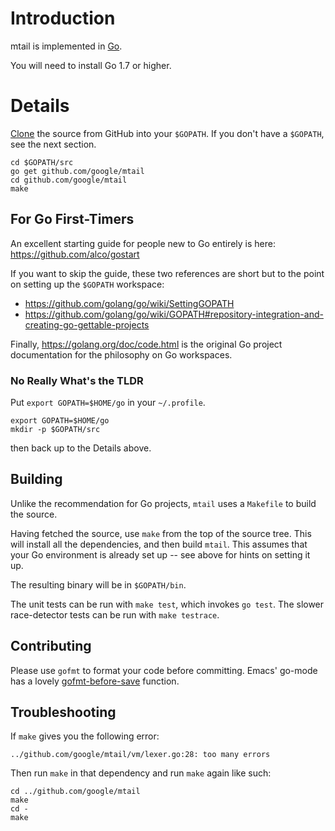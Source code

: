 # Introduction

mtail is implemented in [Go](http://golang.org).

You will need to install Go 1.7 or higher.

# Details

[Clone](http://github.com/google/mtail) the source from GitHub into your `$GOPATH`.  If you don't have a `$GOPATH`, see the next section.

```
cd $GOPATH/src
go get github.com/google/mtail
cd github.com/google/mtail
make
```

## For Go First-Timers

An excellent starting guide for people new to Go entirely is here: https://github.com/alco/gostart

If you want to skip the guide, these two references are short but to the point
on setting up the `$GOPATH` workspace:

* https://github.com/golang/go/wiki/SettingGOPATH
* https://github.com/golang/go/wiki/GOPATH#repository-integration-and-creating-go-gettable-projects

Finally, https://golang.org/doc/code.html is the original Go project
documentation for the philosophy on Go workspaces.

### No Really What's the TLDR

Put `export GOPATH=$HOME/go` in your `~/.profile`.

```
export GOPATH=$HOME/go
mkdir -p $GOPATH/src
```

then back up to the Details above.

## Building

Unlike the recommendation for Go projects, `mtail` uses a `Makefile` to build the source.

Having fetched the source, use `make` from the top of the source tree.  This will install all the dependencies, and then build `mtail`.  This assumes that your Go environment is already set up -- see above for hints on setting it up.

The resulting binary will be in `$GOPATH/bin`.

The unit tests can be run with `make test`, which invokes `go test`.  The slower race-detector tests can be run with `make testrace`.

## Contributing

Please use `gofmt` to format your code before committing.  Emacs' go-mode has a lovely [gofmt-before-save](http://golang.org/misc/emacs/go-mode.el) function.

## Troubleshooting

If `make` gives you the following error:

```
../github.com/google/mtail/vm/lexer.go:28: too many errors
```

Then run `make` in that dependency and run `make` again like such:

```
cd ../github.com/google/mtail
make
cd -
make
```
